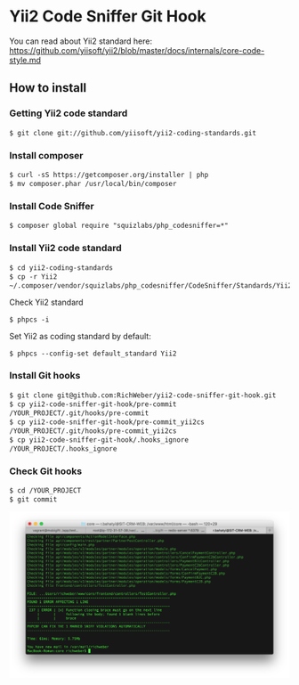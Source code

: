 # Yii2 Code Sniffer Git Hook

You can read about Yii2 standard here: https://github.com/yiisoft/yii2/blob/master/docs/internals/core-code-style.md

## How to install

### Getting Yii2 code standard

```
$ git clone git://github.com/yiisoft/yii2-coding-standards.git
```

### Install composer

```
$ curl -sS https://getcomposer.org/installer | php
$ mv composer.phar /usr/local/bin/composer
```

### Install Code Sniffer

```
$ composer global require "squizlabs/php_codesniffer=*" 
```

### Install Yii2 code standard

```
$ cd yii2-coding-standards
$ cp -r Yii2 ~/.composer/vendor/squizlabs/php_codesniffer/CodeSniffer/Standards/Yii2
```

Check Yii2 standard

```
$ phpcs -i
```

Set Yii2 as coding standard by default:

```
$ phpcs --config-set default_standard Yii2
```

### Install Git hooks

```
$ git clone git@github.com:RichWeber/yii2-code-sniffer-git-hook.git
$ cp yii2-code-sniffer-git-hook/pre-commit /YOUR_PROJECT/.git/hooks/pre-commit
$ cp yii2-code-sniffer-git-hook/pre-commit_yii2cs /YOUR_PROJECT/.git/hooks/pre-commit_yii2cs
$ cp yii2-code-sniffer-git-hook/.hooks_ignore /YOUR_PROJECT/.hooks_ignore
```

### Check Git hooks

```
$ cd /YOUR_PROJECT
$ git commit
```

![RESULT](console.png)
